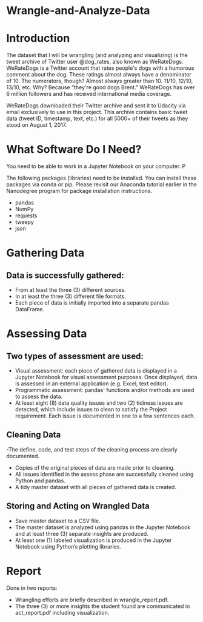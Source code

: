 # Wrangle-and-Analyze-Data

# Introduction

The dataset that I will be wrangling (and analyzing and visualizing) is the tweet archive of Twitter user @dog_rates, also known as WeRateDogs. WeRateDogs is a Twitter account that rates people's dogs with a humorous comment about the dog. These ratings almost always have a denominator of 10. The numerators, though? Almost always greater than 10. 11/10, 12/10, 13/10, etc. Why? Because "they're good dogs Brent." WeRateDogs has over 6 million followers and has received international media coverage.

WeRateDogs downloaded their Twitter archive and sent it to Udacity via email exclusively to use in this project. This archive contains basic tweet data (tweet ID, timestamp, text, etc.) for all 5000+ of their tweets as they stood on August 1, 2017.

# What Software Do I Need?

You need to be able to work in a Jupyter Notebook on your computer. P

The following packages (libraries) need to be installed. You can install these packages via conda or pip. Please revisit our Anaconda tutorial earlier in the Nanodegree program for package installation instructions.

- pandas
- NumPy
- requests
- tweepy
- json

# Gathering Data

## Data is successfully gathered:

- From at least the three (3) different sources.
- In at least the three (3) different file formats.
- Each piece of data is initially imported into a separate pandas DataFrame.

# Assessing Data


## Two types of assessment are used:
- Visual assessment: each piece of gathered data is displayed in a Jupyter Notebook for visual assessment purposes. Once displayed, data is assessed in an external application (e.g. Excel, text editor).
- Programmatic assessment: pandas' functions and/or methods are used to assess the data.
- At least eight (8) data quality issues and two (2) tidiness issues are detected, which include issues to clean to satisfy the Project requirement. Each issue is documented in one to a few sentences each.

## Cleaning Data
-The define, code, and test steps of the cleaning process are clearly documented.
- Copies of the original pieces of data are made prior to cleaning.
- All issues identified in the assess phase are successfully cleaned using Python and pandas.
- A tidy master dataset with all pieces of gathered data is created.

## Storing and Acting on Wrangled Data

- Save master dataset to a CSV file.
- The master dataset is analyzed using pandas in the Jupyter Notebook and at least three (3) separate insights are produced.
- At least one (1) labeled visualization is produced in the Jupyter Notebook using Python’s plotting libraries.

# Report
Done in two reports:
- Wrangling efforts are briefly described in wrangle_report.pdf.
- The three (3) or more insights the student found are communicated in act_report.pdf including visualization.

